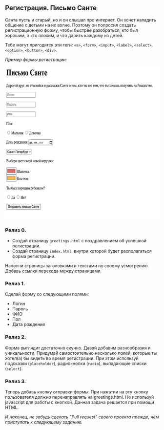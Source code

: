 ## Регистрация. Письмо Санте

Санта пусть и старый, но и он слышал про интернет. Он хочет наладить общение с детьми на их волне. 
Поэтому он попросил создать регистрационную форму, чтобы быстрее разобраться, кто был хорошим, а кто плохим, и что дарить каждому из детей.

Тебе могут пригодятся эти теги: `<a>`, `<form>`, `<input>`, `<label>`, `<select>`, `<option>`, `<button>`, `<div>`.

*Пример формы регистрации:*

<img src="/media/example.png" height=500>

### Релиз 0.
- Создай страницу `greetings.html` с поздравлением об успешной регистрации.
- Создай страницу `index.html`, внутри которой будет располагаться форма регистрации.

Наполни страницы заголовками и текстами по своему усмотрению.
Добавь ссылки перехода между страницами.

### Релиз 1.
Сделай форму со следующими полями:

- Логин
- Пароль
- ФИО
- Пол
- Дата рождения

### Релиз 2.
Форма выглядит достаточно скучно. Давай добавим разнообразия и уникальности. Придумай самостоятельно несколько полей, которые ты хотел(а) бы видеть во время регистрации. При этом используй подсказки (`placeholder`), радиокнопки (`radio`), выпадающие списки (`select`).

### Релиз 3.
Теперь добавь кнопку отправки формы. При нажатии на эту кнопку пользователя должно перенаправлять на greetings.html. Не используй javascript для работы с кнопкой. Данная задача решается при помощи HTML.

*И наконец, не забудь сделать "Pull request" своего проекта прежде, чем приступать к следующему заданию.*
